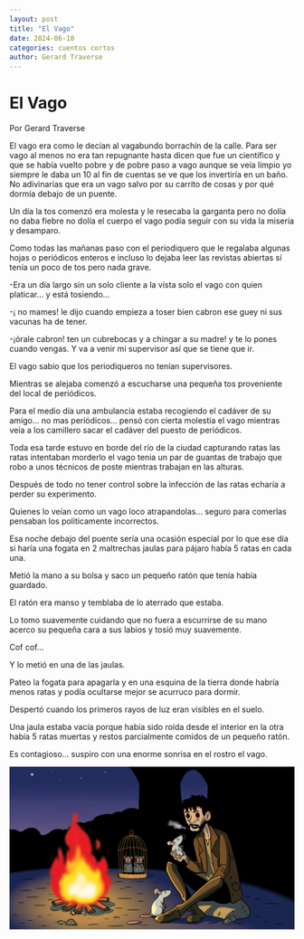 ```yaml
---
layout: post
title: "El Vago"
date: 2024-06-10
categories: cuentos cortos
author: Gerard Traverse
---
```


# El Vago
Por Gerard Traverse

El vago era como le decían al vagabundo borrachín de la calle. 
Para ser vago al menos no era tan repugnante hasta dicen que fue un científico y que se había vuelto pobre y de pobre paso a vago aunque se veía limpio yo siempre le daba un 10 al fin de cuentas se ve que los invertiría en un baño. No adivinarías que era un vago salvo por su carrito de cosas y por qué dormía debajo de un puente.

Un día la tos comenzó era molesta y le resecaba la garganta pero no dolía no daba fiebre no dolía el cuerpo el vago podía seguir con su vida la miseria y desamparo.

Como todas las mañanas paso con el periodiquero que le regalaba algunas hojas o periódicos enteros e incluso lo dejaba leer las revistas abiertas sí tenía un poco de tos pero nada grave.

-Era un día largo sin un solo cliente a la vista solo el vago con quien platicar… y está tosiendo… 

-¡ no mames! le dijo cuando empieza a toser bien cabron ese guey ni sus vacunas ha de tener.

-¡órale cabron! ten un cubrebocas y a chingar a su madre! y te lo pones cuando vengas. Y va a venir mi supervisor así que se tiene que ir.

El vago sabio que los periodiqueros no tenían supervisores.

Mientras se alejaba comenzó a escucharse una pequeña tos proveniente del local de periódicos.

Para el medio día una ambulancia estaba recogiendo el cadáver de su amigo… no mas periódicos… pensó con cierta molestia el vago mientras veía a los camillero sacar el cadáver del puesto de periódicos.

Toda esa tarde estuvo en borde del río de la ciudad capturando ratas las ratas intentaban morderlo el vago tenia un par de guantas de trabajo que robo a unos técnicos de poste mientras trabajan en las alturas.

Después de todo no tener control sobre la infección de las ratas echaría a perder su experimento.

Quienes lo veían como un vago loco atrapandolas… seguro para comerlas pensaban los políticamente incorrectos.

Esa noche debajo del puente sería una ocasión especial por lo que ese día si haría una fogata en 2 maltrechas jaulas para pájaro había 5 ratas en cada una.

Metió la mano a su bolsa y saco un pequeño ratón que tenía había guardado. 

El ratón era manso y temblaba de lo aterrado que estaba.

Lo tomo suavemente cuidando que no fuera a escurrirse de su mano acerco su pequeña cara a sus labios y tosió muy suavemente.

Cof cof…

Y lo metió en una de las jaulas.

Pateo la fogata para apagarla y en una esquina de la tierra donde habría menos ratas y podía ocultarse mejor se acurruco para dormir.

Despertó cuando los primeros rayos de luz eran visibles en el suelo.

Una jaula estaba vacía porque había sido roída desde el interior en la otra había 5 ratas muertas y restos parcialmente comidos de un pequeño ratón.

Es contagioso… suspiro con una enorme sonrisa en el rostro el vago.

![El Vago](assets/images/el_vago.jpg)